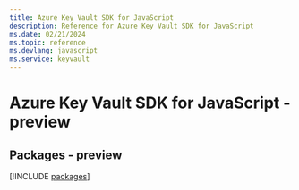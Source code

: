 ```yaml
---
title: Azure Key Vault SDK for JavaScript
description: Reference for Azure Key Vault SDK for JavaScript
ms.date: 02/21/2024
ms.topic: reference
ms.devlang: javascript
ms.service: keyvault
---
```

# Azure Key Vault SDK for JavaScript - preview
## Packages - preview
[!INCLUDE [packages](key-vault-index.md)]
